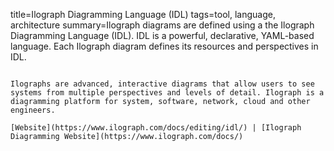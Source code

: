 title=Ilograph Diagramming Language (IDL)
tags=tool, language, architecture
summary=Ilograph diagrams are defined using a the Ilograph Diagramming Language (IDL). IDL is a powerful, declarative, YAML-based language. Each Ilograph diagram defines its resources and perspectives in IDL.
~~~~~~

Ilographs are advanced, interactive diagrams that allow users to see systems from multiple perspectives and levels of detail. Ilograph is a diagramming platform for system, software, network, cloud and other engineers.

[Website](https://www.ilograph.com/docs/editing/idl/) | [Ilograph Diagramming Website](https://www.ilograph.com/docs/)

